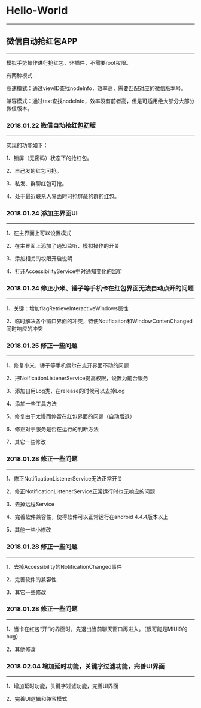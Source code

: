 # Hello-World
------

## 微信自动抢红包APP
------


模拟手势操作进行抢红包，非插件，不需要root权限。


有两种模式：

高速模式：通过viewID查找nodeInfo，效率高，需要匹配对应的微信版本号。

兼容模式：通过text查找nodeInfo，效率没有前者高，但是可适用绝大部分大部分微信版本。



### 2018.01.22    微信自动抢红包初版
------
实现的功能如下：

1、锁屏（无密码）状态下的抢红包。

2、自己发的红包可抢。

3、私发、群聊红包可抢。

4、处于最近联系人界面时可抢屏蔽的群的红包。


### 2018.01.24    添加主界面UI
------
1、在主界面上可以设置模式

2、在主界面上添加了通知监听、模拟操作的开关

3、添加相关的权限开启说明

4、打开AccessibilityService中对通知变化的监听


### 2018.01.24    修正小米、锤子等手机卡在红包界面无法自动点开的问题
------
1、关键：增加flagRetrieveInteractiveWindows属性

2、临时解决各个窗口界面的冲突，特使Notificaiton和WindowContenChanged同时响应的冲突


### 2018.01.25    修正一些问题
------
1、修复小米、锤子等手机偶尔在点开界面不动的问题

2、把NoificationListenerService提高权限，设置为前台服务

3、添加自用Log类，在release的时候可以去掉Log

4、添加一些工具方法

5、修复由于太慢而停留在红包界面的问题（自动后退）

6、修正对于服务是否在运行的判断方法

7、其它一些修改


### 2018.01.28    修正一些问题
------
1、修正NotificationListenerService无法正常开关

2、修正NotificationListenerService正常运行时也无响应的问题

3、去掉远程Service

4、完善软件兼容性，使得软件可以正常运行在android 4.4.4版本以上

5、其他一些小修改


### 2018.01.28    修正一些问题
------
1、去掉Accessibility的NotificationChanged事件

2、完善软件的兼容性

3、其它一些修改


### 2018.01.28    修正一些问题
------
1、当卡在红包“开”的界面时，先退出当前聊天窗口再进入。（很可能是MIUI9的bug）

2、其他修改


### 2018.02.04    增加延时功能，关键字过滤功能，完善UI界面
------
1、增加延时功能，关键字过滤功能，完善UI界面

2、完善UI逻辑和兼容模式

